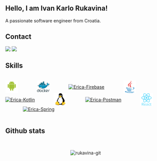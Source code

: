 ## Hello, I am Ivan Karlo Rukavina!
A passionate software engineer from Croatia.

## Contact
  <a href="https://www.linkedin.com/in/rukavina" target="_blank"><img src="https://img.shields.io/badge/-LinkedIn-%230077B5?style=for-the-badge&logo=linkedin&logoColor=white" target="_blank"></a> 
  <a href = "mailto: ivankarlo.rukavina@gmail.com"><img src="https://img.shields.io/badge/-Gmail-%23333?style=for-the-badge&logo=gmail&logoColor=white" target="_blank"></a>
 </br>

 ## Skills
<div style="display: inline_block"><br>
  <a href="https://developer.android.com/"><img height="40" align="center" alt="Erica-Android" height="30" width="40" src="https://raw.githubusercontent.com/devicons/devicon/master/icons/android/android-original-wordmark.svg"></a>
  &nbsp;&nbsp;&nbsp;&nbsp;&nbsp;&nbsp;&nbsp;&nbsp;&nbsp;&nbsp;&nbsp;&nbsp;&nbsp;
  <a href="https://www.docker.com/"><img height="40" align="center" alt="Erica-Docker" height="30" width="40" src="https://raw.githubusercontent.com/devicons/devicon/master/icons/docker/docker-original-wordmark.svg"></a>
  &nbsp;&nbsp;&nbsp;&nbsp;&nbsp;&nbsp;&nbsp;&nbsp;&nbsp;&nbsp;&nbsp;&nbsp;&nbsp;
  <a href="https://firebase.google.com/"><img height="40" align="center" alt="Erica-Firebase" height="30" width="40" src="https://www.vectorlogo.zone/logos/firebase/firebase-icon.svg"></a>
  &nbsp;&nbsp;&nbsp;&nbsp;&nbsp;&nbsp;&nbsp;&nbsp;&nbsp;&nbsp;&nbsp;&nbsp;&nbsp;
  <a href="https://www.java.com/"><img height="40" align="center" alt="Erica-Java" height="30" width="40" src="https://raw.githubusercontent.com/devicons/devicon/master/icons/java/java-original.svg"></a>
  &nbsp;&nbsp;&nbsp;&nbsp;&nbsp;&nbsp;&nbsp;&nbsp;&nbsp;&nbsp;&nbsp;&nbsp;&nbsp;
  <a href="https://kotlinlang.org/"><img height="40" align="center" alt="Erica-Kotlin" height="30" width="40" src="https://www.vectorlogo.zone/logos/kotlinlang/kotlinlang-icon.svg"></a>
  &nbsp;&nbsp;&nbsp;&nbsp;&nbsp;&nbsp;&nbsp;&nbsp;&nbsp;&nbsp;&nbsp;&nbsp;&nbsp;
  <a href="https://www.linux.org/"><img height="40" align="center" alt="Erica-Linux" height="30" width="40" src="https://raw.githubusercontent.com/devicons/devicon/master/icons/linux/linux-original.svg"></a>
  &nbsp;&nbsp;&nbsp;&nbsp;&nbsp;&nbsp;&nbsp;&nbsp;&nbsp;&nbsp;&nbsp;&nbsp;&nbsp;
  <a href="https://www.postman.com/"><img height="40" align="center" alt="Erica-Postman" height="30" width="40" src="https://www.vectorlogo.zone/logos/getpostman/getpostman-icon.svg"></a>
  &nbsp;&nbsp;&nbsp;&nbsp;&nbsp;&nbsp;&nbsp;&nbsp;&nbsp;&nbsp;&nbsp;&nbsp;&nbsp;
  <a href="https://reactjs.org/"><img height="40" align="center" alt="Erica-React" height="30" width="40" src="https://raw.githubusercontent.com/devicons/devicon/master/icons/react/react-original-wordmark.svg"></a>
  &nbsp;&nbsp;&nbsp;&nbsp;&nbsp;&nbsp;&nbsp;&nbsp;&nbsp;&nbsp;&nbsp;&nbsp;&nbsp;
  <a href="https://spring.io/"><img height="40" align="center" alt="Erica-Spring" height="30" width="40" src="https://www.vectorlogo.zone/logos/springio/springio-icon.svg"></a>
</div>

</br>

 ## Github stats
 </br>
<div style="text-align: center;">
  <p><img src="https://github-readme-streak-stats.herokuapp.com/?user=rukavina-git&" alt="rukavina-git" /></p>
</div>
